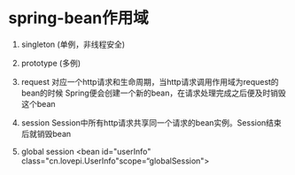 # spring-bean作用域

1. singleton (单例，非线程安全)
    <bean id="userInfo" class="cn.lovepi.UserInfo" scope="singleton"></bean>

2. prototype (多例)
    <bean id="userInfo" class="cn.lovepi.UserInfo" scope=" prototype "></bean>

3. request
    <bean id="userInfo" class="cn.lovepi.UserInfo" scope=" request "></bean>
    对应一个http请求和生命周期，当http请求调用作用域为request的bean的时候
    Spring便会创建一个新的bean，在请求处理完成之后便及时销毁这个bean

4. session
    <bean id="userInfo" class="cn.lovepi.UserInfo" scope=" session "></bean>
    Session中所有http请求共享同一个请求的bean实例。Session结束后就销毁bean

5. global session
    <bean id="userInfo" class="cn.lovepi.UserInfo"scope=“globalSession"></bean>